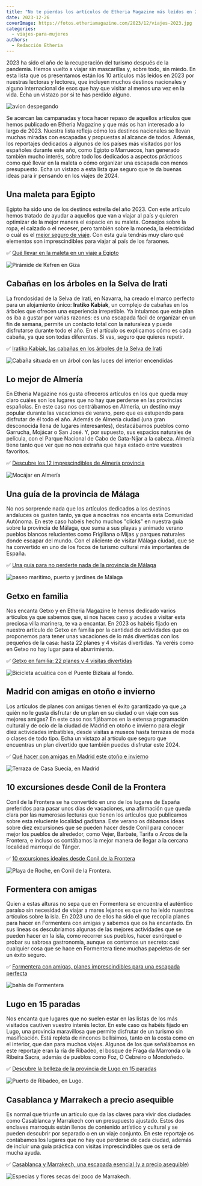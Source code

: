 ```yaml
---
title: "No te pierdas los artículos de Etheria Magazine más leídos en 2023"
date: 2023-12-26
coverImage: https://fotos.etheriamagazine.com/2023/12/viajes-2023.jpg
categories: 
  - viajes-para-mujeres
authors: 
  - Redacción Etheria
---
```


2023 ha sido el año de la recuperación del turismo después de la pandemia. Hemos vuelto 
a viajar sin mascarillas y, sobre todo, sin miedo. En esta lista que os presentamos 
están los 10 artículos más leídos en 2023 por nuestras lectoras y lectores, que incluyen 
muchos destinos nacionales y alguno internacional de esos que hay que visitar al menos 
una vez en la vida. Echa un vistazo por si te has perdido alguno. 

![avion despegando](https://fotos.etheriamagazine.com/2023/12/viajes-2023.jpg "Echa un vistazo a nuestra lista de artículos más leídos en 2023.")

Se acercan las campanadas y toca hacer repaso de aquellos artículos que hemos publicado 
en Etheria Magazine y que más os han interesado a lo largo de 2023. Nuestra lista 
refleja cómo los destinos nacionales se llevan muchas miradas con escapadas y propuestas 
al alcance de todos. Además, los reportajes dedicados a algunos de los países más 
visitados por los españoles durante este año, como Egipto o Marruecos, han generado 
también mucho interés, sobre todo los dedicados a aspectos prácticos como qué llevar en 
la maleta o cómo organizar una escapada con menos presupuesto. Echa un vistazo a esta 
lista que seguro que te da buenas ideas para ir pensando en los viajes de 2024. 

## Una maleta para Egipto

Egipto ha sido uno de los destinos estrella del año 2023. Con este artículo hemos 
tratado de ayudar a aquellos que van a viajar al país y quieren optimizar de la mejor 
manera el espacio en su maleta. Consejos sobre la ropa, el calzado o el neceser, pero 
también sobre la moneda, la electricidad o cuál es el [mejor seguro de 
viaje](https://clk.tradedoubler.com/click?p=281568&a=3132464&url=https%3A%2F%2Fwww.intermundial.es%2F). 
Con esta guía tendrás muy claro qué elementos son imprescindibles para viajar al país de 
los faraones. 

✅ [Qué llevar en la maleta en un viaje a 
Egipto](https://etheriamagazine.com/2023/02/01/que-llevar-en-la-maleta-egipto/) 

![Pirámide de Kefren en Giza](https://fotos.etheriamagazine.com/2023/08/egipto-cairo-piramides-kefren-chicas.jpg "Pirámide de Khafa (Kefren). © Susana García")

## Cabañas en los árboles en la Selva de Irati

La frondosidad de la Selva de Irati, en Navarra, ha creado el marco perfecto para un 
alojamiento único: **Iratiko Kabiak**, un complejo de cabañas en los árboles que ofrecen 
una experiencia irrepetible. Ya intuíamos que este plan os iba a gustar por varias 
razones: es una escapada fácil de organizar en un fin de semana, permite un contacto 
total con la naturaleza y puede disfrutarse durante todo el año. En el artículo os 
explicamos cómo es cada cabaña, ya que son todas diferentes. Si vas, seguro que quieres 
repetir. 

✅ [Iratiko Kabiak, las cabañas en los árboles de la Selva de 
Irati](https://etheriamagazine.com/2023/10/06/iratiko-kabiak-cabanas-arboles-irati/) 

![Cabaña situada en un árbol con las luces del interior encendidas](https://fotos.etheriamagazine.com/2023/10/cabana-arbol-navarra-irati.jpg "Dormir en una cabaña en un árbol es una experiencia inolvidable.")

## Lo mejor de Almería

En Etheria Magazine nos gusta ofreceros artículos en los que queda muy claro cuáles son 
los lugares que no hay que perderse en las provincias españolas. En este caso nos 
centrábamos en Almería, un destino muy popular durante las vacaciones de verano, pero 
que es estupendo para disfrutar de él todo el año. Además de Almería ciudad (una gran 
desconocida llena de lugares interesantes), destacábamos pueblos como Garrucha, Mojácar 
o San José. Y, por supuesto, sus espacios naturales de película, con el Parque Nacional 
de Cabo de Gata-Níjar a la cabeza. Almería tiene tanto que ver que no nos extraña que 
haya estado entre vuestros favoritos. 

✅ [Descubre los 12 imprescindibles de Almería 
provincia](https://etheriamagazine.com/2023/07/17/que-ver-almeria-provincia/) 

![Mocájar en Almería](https://fotos.etheriamagazine.com/2023/06/almeria-mojacar.jpg "Mocájar. © Turismo de Andalucía.")

## Una guía de la provincia de Málaga

No nos sorprende nada que los artículos dedicados a los destinos andaluces os gusten 
tanto, ya que a nosotras nos encanta esta Comunidad Autónoma. En este caso habéis hecho 
muchos "clicks" en nuestra guía sobre la provincia de Málaga, que suma a sus playas y 
animado verano pueblos blancos relucientes como Frigiliana o Mijas y parques naturales 
donde escapar del mundo. Con el aliciente de visitar Málaga ciudad, que se ha convertido 
en uno de los focos de turismo cultural más importantes de España. 

✅ [Una guía para no perderte nada de la provincia de 
Málaga](https://etheriamagazine.com/2023/03/23/pueblos-que-ver-malaga/) 

![paseo marítimo, puerto y jardines de Málaga](https://fotos.etheriamagazine.com/2023/03/malaga-ayuntamiento-jardines.jpg "Málaga desde la Alcazaba.")

## Getxo en familia

Nos encanta Getxo y en Etheria Magazine le hemos dedicado varios artículos ya que 
sabemos que, si nos haces caso y acudes a visitar esta preciosa villa marinera, te va a 
encantar. En 2023 os habéis fijado en nuestro artículo de Getxo en familia por la 
cantidad de actividades que os proponemos para tener unas vacaciones de lo más 
divertidas con los pequeños de la casa: hasta 22 planes y 4 visitas divertidas. Ya 
veréis como en Getxo no hay lugar para el aburrimiento. 

✅ [Getxo en familia: 22 planes y 4 
v](https://etheriamagazine.com/2023/05/29/planes-familiares-en-getxo/)[isitas 
divertidas](https://etheriamagazine.com/2023/05/29/planes-familiares-en-getxo/) 

![Bicicleta acuática con el Puente Bizkaia al fondo.](https://fotos.etheriamagazine.com/2023/05/getxo-water-bikers.jpg "Bicicleta acuática con el Puente Bizkaia al fondo. © Turismo de Getxo.")

## Madrid con amigas en otoño e invierno

Los artículos de planes con amigas tienen el éxito garantizado ya que ¿a quién no le 
gusta disfrutar de un plan en su ciudad o un viaje con sus mejores amigas? En este caso 
nos fijábamos en la extensa programación cultural y de ocio de la ciudad de Madrid en 
otoño e invierno para elegir diez actividades imbatibles, desde visitas a museos hasta 
terrazas de moda o clases de todo tipo. Echa un vistazo al artículo que seguro que 
encuentras un plan divertido que también puedes disfrutar este 2024. 

✅ [Qué hacer con amigas en Madrid este otoño e 
invierno](https://etheriamagazine.com/2023/09/07/que-hacer-con-amigas-madrid-otono/) 

![Terraza de Casa Suecia, en Madrid](https://fotos.etheriamagazine.com/2023/09/terraza-hotel-suecia.jpg "Terraza de Casa Suecia, en Madrid. © Etheria Magazine")

## 10 excursiones desde Conil de la Frontera

Conil de la Frontera se ha convertido en uno de los lugares de España preferidos para 
pasar unos días de vacaciones, una afirmación que queda clara por las numerosas lecturas 
que tienen los artículos que publicamos sobre esta reluciente localidad gaditana. Este 
verano os dábamos ideas sobre diez excursiones que se pueden hacer desde Conil para 
conocer mejor los pueblos de alrededor, como Vejer, Barbate, Tarifa o Arcos de la 
Frontera, e incluso os contábamos la mejor manera de llegar a la cercana localidad 
marroquí de Tánger. 

✅ [10 excursiones ideales desde Conil de la 
Frontera](https://etheriamagazine.com/2023/08/02/mejores-excursiones-desde-conil/) 

![Playa de Roche, en Conil de la Frontera.](https://fotos.etheriamagazine.com/2023/08/playa-roche-conil.jpg "Playa de Roche, en Conil de la Frontera.")

## Formentera con amigas

Quien a estas alturas no sepa que en Formentera se encuentra el auténtico paraíso sin 
necesidad de viajar a mares lejanos es que no ha leído nuestros artículos sobre la isla. 
En 2023 uno de ellos ha sido el que recopila planes para hacer en Formentera con amigas 
y sabemos que os ha encantado. En sus líneas os descubríamos algunas de las mejores 
actividades que se pueden hacer en la isla, como recorrer sus pueblos, hacer esnórquel o 
probar su sabrosa gastronomía, aunque os contamos un secreto: casi cualquier cosa que se 
hace en Formentera tiene muchas papeletas de ser un éxito seguro. 

✅ [Formentera con amigas, planes imprescindibles para una escapada 
perfecta](https://etheriamagazine.com/2023/04/24/formentera-con-amigas/) 

![bahía de Formentera](https://fotos.etheriamagazine.com/2023/04/Formentera-playa-yate.jpg "El mar en Formentera tiene un color azul espectacular. © Turismo de Formentera.")

## Lugo en 15 paradas

Nos encanta que lugares que no suelen estar en las listas de los más visitados cautiven 
vuestro interés lector. En este caso os habéis fijado en Lugo, una provincia maravillosa 
que permite disfrutar de un turismo sin masificación. Está repleta de rincones 
bellísimos, tanto en la costa como en el interior, que dan para muchos viajes. Algunos 
de los que señalábamos en este reportaje eran la ría de Ribadeo, el bosque de Fraga da 
Marronda o la Ribeira Sacra, además de pueblos como Foz, O Cebreiro o Mondoñedo. 

✅ [Descubre la belleza de la provincia de Lugo en 15 
paradas](https://etheriamagazine.com/2023/04/06/pueblos-que-ver-lugo/) 

![Puerto de Ribadeo, en Lugo.](https://fotos.etheriamagazine.com/2023/03/Puerto-Ribadeo-lugo.jpg "Puerto de Ribadeo, en Lugo. © Diputación de Lugo.")

## Casablanca y Marrakech a precio asequible

Es normal que triunfe un artículo que da las claves para vivir dos ciudades como 
Casablanca y Marrakech con un presupuesto ajustado. Estos dos enclaves marroquís están 
llenos de contenido artístico y cultural y se pueden descubrir por separado o en un 
viaje conjunto. En este reportaje os contábamos los lugares que no hay que perderse de 
cada ciudad, además de incluir una guía práctica con visitas imprescindibles que os será 
de mucha ayuda. 

✅ [Casablanca y Marrakech, una escapada esencial (y a precio 
asequible)](https://etheriamagazine.com/2023/05/04/por-que-viajar-casablanca-marrakech/) 

![Especias y flores secas del zoco de Marrakech.](https://fotos.etheriamagazine.com/2023/05/zoco-marrakech.jpg "Especias y flores secas del zoco de Marrakech. © Pepa García")
